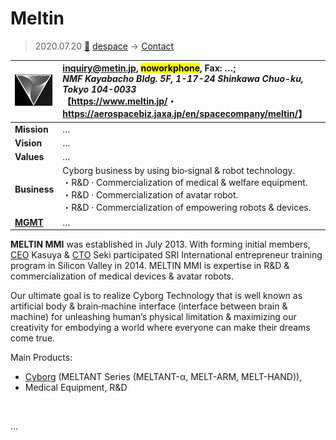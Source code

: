 # Meltin
> 2020.07.20 [🚀](../index/index.md) [despace](index.md) → [Contact](contact.md)

|[![](f/con/m/meltin_logo1_thumb.jpg)](f/con/m/meltin_logo1.png)|<inquiry@metin.jp>, <mark>noworkphone</mark>, Fax: …;<br> *NMF Kayabacho Bldg. 5F, 1-17-24 Shinkawa Chuo-ku, Tokyo 104-0033*<br> 【<https://www.meltin.jp/>・ <https://aerospacebiz.jaxa.jp/en/spacecompany/meltin/>】|
|:--|:--|
|**Mission**|…|
|**Vision**|…|
|**Values**|…|
|**Business**|Cyborg business by using bio‑signal & robot technology.<br> ・R&D · Commercialization of medical & welfare equipment.<br> ・R&D · Commercialization of avatar robot.<br> ・R&D · Commercialization of empowering robots & devices.|
|**[MGMT](mgmt.md)**|…|

**MELTIN MMI** was established in July 2013. With forming initial members, [CEO](mgmt.md) Kasuya & [CTO](mgmt.md) Seki participated SRI International entrepreneur training program in Silicon Valley in 2014. MELTIN MMI is expertise in R&D & commercialization of medical devices & avatar robots.

Our ultimate goal is to realize Cyborg Technology that is well known as artificial body & brain‑machine interface (interface between brain & machine) for unleashing human’s physical limitation & maximizing our creativity for embodying a world where everyone can make their dreams come true.

Main Products:

   - [Cyborg](robotics.md) (MELTANT Series (MELTANT-α, MELT-ARM, MELT-HAND)),
   - Medical Equipment, R&D

<p style="page-break-after:always"> </p>

…

